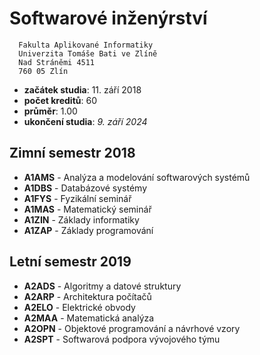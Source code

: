 # Softwarové inženýrství

```
  Fakulta Aplikované Informatiky
  Univerzita Tomáše Bati ve Zlíně
  Nad Stráněmi 4511
  760 05 Zlín
``` 
* **začátek studia**: 11. září 2018
* **počet kreditů**: 60
* **průměr**: 1.00
* **ukončení studia**: *9. září 2024*


## Zimní semestr 2018

* **A1AMS** - Analýza a modelování softwarových systémů
* **A1DBS** - Databázové systémy
* **A1FYS** - Fyzikální seminář
* **A1MAS** - Matematický seminář
* **A1ZIN** - Základy informatiky
* **A1ZAP** - Základy programování

## Letní semestr 2019

* **A2ADS** - Algoritmy a datové struktury
* **A2ARP** - Architektura počítačů
* **A2ELO** - Elektrické obvody
* **A2MAA** - Matematická analýza
* **A2OPN** - Objektové programování a návrhové vzory
* **A2SPT** - Softwarová podpora vývojového týmu
